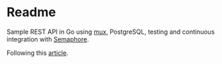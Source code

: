 # Readme

Sample REST API in Go using [mux](https://github.com/gorilla/mux), PostgreSQL,
testing and continuous integration with [Semaphore](https://semaphoreci.com/).

Following this [article](https://semaphoreci.com/community/tutorials/building-and-testing-a-rest-api-in-go-with-gorilla-mux-and-postgresql).


